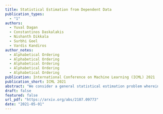 ```yaml
---
title: Statistical Estimation from Dependent Data
publication_types:
  - "1"
authors:
  - Yuval Dagan
  - Constantinos Daskalakis
  - Nishanth Dikkala
  - Surbhi Goel
  - Vardis Kandiros
author_notes:
  - Alphabetical Ordering
  - Alphabetical Ordering
  - Alphabetical Ordering
  - Alphabetical Ordering
  - Alphabetical Ordering
publication: International Conference on Machine Learning (ICML) 2021
publication_short: ICML 2021
abstract: "We consider a general statistical estimation problem wherein binary labels across different observations are not independent conditioning on their feature vectors, but dependent, capturing settings where e.g. these observations are collected on a spatial domain, a temporal domain, or a social network, which induce dependencies. We model these dependencies in the language of Markov Random Fields and, importantly, allow these dependencies to be substantial, i.e. do not assume that the Markov Random Field capturing these dependencies is in high temperature. As our main contribution we provide algorithms and statistically efficient estimation rates for this model, giving several instantiations of our bounds in logistic regression, sparse logistic regression, and neural network regression settings with dependent data. Our estimation guarantees follow from novel results for estimating the parameters (i.e. external fields and interaction strengths) of Ising models from a single sample."
draft: false
featured: false
url_pdf: "https://arxiv.org/abs/2107.09773"
date: "2021-05-01"
---
```

